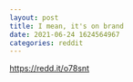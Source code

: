 ```yaml
--- 
layout: post 
title: I mean, it's on brand 
date: 2021-06-24 1624564967 
categories: reddit 
--- 
```

https://redd.it/o78snt